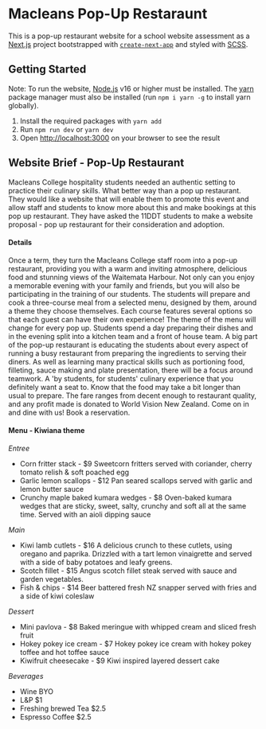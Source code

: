 # Macleans Pop-Up Restaraunt
This is a pop-up restaurant website for a school website assessment as a [Next.js](https://nextjs.org/) project bootstrapped with [`create-next-app`](https://github.com/vercel/next.js/tree/canary/packages/create-next-app) and styled with [SCSS](https://sass-lang.com/).

## Getting Started
Note: To run the website, [Node.js](https://nodejs.org/) v16 or higher must be installed. The [yarn](https://yarnpkg.com) package manager must also be installed (run `npm i yarn -g` to install yarn globally).

1) Install the required packages with `yarn add`
2) Run `npm run dev` or `yarn dev`
3) Open [http://localhost:3000](http://localhost:3000) on your browser to see the result

## Website Brief - Pop-Up Restaurant
Macleans College hospitality students needed an authentic setting to practice their culinary skills. What better way than a pop up restaurant. They would like a website that will enable them to promote this event and allow staff and students to know more about this and make bookings at this pop up restaurant. They have asked the 11DDT students to make a website proposal - pop up restaurant for their consideration and adoption. 

#### Details
Once a term, they turn the Macleans College staff room into a pop-up restaurant, providing you with a warm and inviting atmosphere, delicious food and stunning views of the Waitemata Harbour. Not only can you enjoy a memorable evening with your family and friends, but you will also be participating in the training of our students.
The students will prepare and cook a three-course meal from a selected menu, designed by them, around a theme they choose themselves. Each course features several options so that each guest can have their own experience! The theme of the menu will change for every pop up. 
Students spend a day preparing their dishes and in the evening split into a kitchen team and a front of house team.
A big part of the pop-up restaurant is educating the students about every aspect of running a busy restaurant from preparing the ingredients to serving their diners.
As well as learning many practical skills such as portioning food, filleting, sauce making and plate presentation, there will be a focus around teamwork. 
A  'by students, for students' culinary experience that you definitely want a seat to. 
Know that the food may take a bit longer than usual to prepare. The fare ranges from decent enough to restaurant quality, and any profit made is donated to World Vision New Zealand.
Come on in and dine with us! 
Book a reservation.

#### Menu - Kiwiana theme
*Entree*
 * Corn fritter stack  - $9
Sweetcorn fritters served with coriander, cherry tomato relish & soft poached egg
 * Garlic lemon scallops - $12
Pan seared scallops served with garlic and lemon butter sauce
 * Crunchy maple baked kumara wedges - $8
Oven-baked kumara wedges that are sticky, sweet, salty, crunchy and soft all at the same time. Served with an aioli dipping sauce

*Main*
 * Kiwi lamb cutlets - $16
A delicious crunch to these cutlets, using oregano and paprika. Drizzled with a tart lemon vinaigrette and served with a side of baby potatoes and leafy greens.
 * Scotch fillet - $15
Angus scotch fillet steak served with sauce and garden vegetables.
 * Fish & chips - $14
Beer battered fresh NZ snapper served with fries and a side of kiwi coleslaw

*Dessert*
 * Mini pavlova - $8
Baked meringue with whipped cream and sliced fresh fruit
 * Hokey pokey ice cream - $7
Hokey pokey ice cream with hokey pokey toffee and hot toffee sauce
 * Kiwifruit cheesecake - $9
Kiwi inspired layered dessert cake

*Beverages*
 * Wine				BYO
 * L&P				$1
 * Freshing brewed Tea	$2.5
 * Espresso Coffee		$2.5